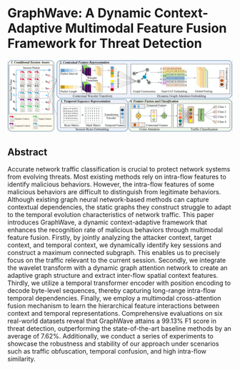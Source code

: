 # GraphWave: A Dynamic Context-Adaptive Multimodal Feature Fusion Framework for Threat Detection
![image](https://github.com/graphwave/graphwave/blob/main/fig/framework.png)

## Abstract
Accurate network traffic classification is crucial to protect network systems from evolving threats. Most existing methods rely on intra-flow features to identify malicious behaviors. However, the intra-flow features of some malicious behaviors are difficult to distinguish from legitimate behaviors. Although existing graph neural network-based methods can capture contextual dependencies, the static graphs they construct struggle to adapt to the temporal evolution characteristics of network traffic. This paper introduces GraphWave, a dynamic context-adaptive framework that enhances the recognition rate of malicious behaviors through multimodal feature fusion. Firstly, by jointly analyzing the attacker context, target context, and temporal context, we dynamically identify key sessions and construct a maximum connected subgraph. This enables us to precisely focus on the traffic relevant to the current session. Secondly, we integrate the wavelet transform with a dynamic graph attention network to create an adaptive graph structure and extract inter-flow spatial context features. Thirdly, we utilize a temporal transformer encoder with position encoding to decode byte-level sequences, thereby capturing long-range intra-flow temporal dependencies. Finally, we employ a multimodal cross-attention fusion mechanism to learn the hierarchical feature interactions between context and temporal representations. Comprehensive evaluations on six real-world datasets reveal that GraphWave attains a 99.13\% F1 score in threat detection, outperforming the state-of-the-art baseline methods by an average of 7.62\%. Additionally, we conduct a series of experiments to showcase the robustness and stability of our approach under scenarios such as traffic obfuscation, temporal confusion, and high intra-flow similarity.
